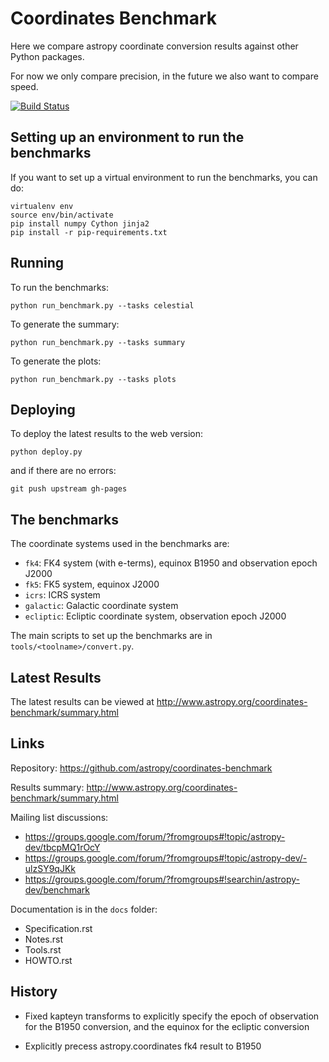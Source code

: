 Coordinates Benchmark
=====================

Here we compare astropy coordinate conversion results against other Python packages.

For now we only compare precision, in the future we also want to compare speed.

[![Build Status](https://travis-ci.org/astropy/coordinates-benchmark.svg?branch=master)](https://travis-ci.org/astropy/coordinates-benchmark)

Setting up an environment to run the benchmarks
-----------------------------------------------

If you want to set up a virtual environment to run the benchmarks, you can do:

    virtualenv env
    source env/bin/activate
    pip install numpy Cython jinja2
    pip install -r pip-requirements.txt

Running
-------

To run the benchmarks:

    python run_benchmark.py --tasks celestial

To generate the summary:

    python run_benchmark.py --tasks summary

To generate the plots:

    python run_benchmark.py --tasks plots

Deploying
---------

To deploy the latest results to the web version:

    python deploy.py

and if there are no errors:

    git push upstream gh-pages

The benchmarks
--------------

The coordinate systems used in the benchmarks are:

* ``fk4``: FK4 system (with e-terms), equinox B1950 and observation epoch J2000
* ``fk5``: FK5 system, equinox J2000
* ``icrs``: ICRS system
* ``galactic``: Galactic coordinate system
* ``ecliptic``: Ecliptic coordinate system, observation epoch J2000

The main scripts to set up the benchmarks are in ``tools/<toolname>/convert.py``.

Latest Results
--------------

The latest results can be viewed at http://www.astropy.org/coordinates-benchmark/summary.html

Links
-----

Repository: https://github.com/astropy/coordinates-benchmark

Results summary: http://www.astropy.org/coordinates-benchmark/summary.html

Mailing list discussions:
* https://groups.google.com/forum/?fromgroups#!topic/astropy-dev/tbcpMQ1rOcY
* https://groups.google.com/forum/?fromgroups#!topic/astropy-dev/-ulzSY9qJKk
* https://groups.google.com/forum/?fromgroups#!searchin/astropy-dev/benchmark

Documentation is in the `docs` folder:
* Specification.rst
* Notes.rst
* Tools.rst
* HOWTO.rst

History
-------

- Fixed kapteyn transforms to explicitly specify the epoch of observation for
  the B1950 conversion, and the equinox for the ecliptic conversion

- Explicitly precess astropy.coordinates fk4 result to B1950
